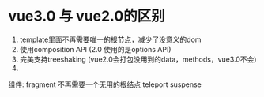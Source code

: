 # vue3.0 与 vue2.0的区别

1. template里面不再需要唯一的根节点，减少了没意义的dom
2. 使用composition API   (2.0 使用的是options API)
3. 完美支持treeshaking (vue2.0会打包没用到的data，methods，vue3.0不会)
4. 


组件: 
fragment 不再需要一个无用的根结点
teleport 
suspense